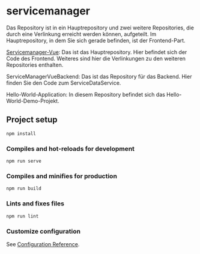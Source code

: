 # servicemanager


Das Repository ist in ein Hauptrepository und zwei weitere Repositories, die durch eine Verlinkung erreicht werden können, aufgeteilt. Im Hauptrepository, in dem Sie sich gerade befinden, ist der Frontend-Part. 

[Servicemanager-Vue](https://github.com/aedinger16/ServiceManagerVueBackend/tree/bad652247bbafff17e311eed29475e108e9377ee): Das ist das Hauptrepository. Hier befindet sich der Code des Frontend. Weiteres sind hier die Verlinkungen zu den weiteren Repositories enthalten.

ServiceManagerVueBackend: Das ist das Repository für das Backend. Hier finden Sie den Code zum ServiceDataService.

Hello-World-Application: In diesem Repository befindet sich das Hello-World-Demo-Projekt.



## Project setup
```
npm install
```

### Compiles and hot-reloads for development
```
npm run serve
```

### Compiles and minifies for production
```
npm run build
```

### Lints and fixes files
```
npm run lint
```

### Customize configuration
See [Configuration Reference](https://cli.vuejs.org/config/).
